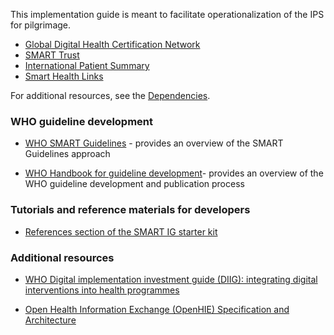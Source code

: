 This implementation guide is meant to facilitate operationalization of the IPS for pilgrimage.

- [Global Digital Health Certification Network](https://www.who.int/initiatives/global-digital-health-certification-network)
- [SMART Trust](https://smart.who.int/smart-trust)
- [International Patient Summary](https://build.fhir.org/ig/HL7/fhir-ips/)
- [Smart Health Links](https://docs.smarthealthit.org/smart-health-links/)


For additional resources, see the <a href="dependencies.html">Dependencies</a>.

### WHO guideline development
    
-   [WHO SMART Guidelines](https://www.who.int/teams/digital-health-and-innovation/smart-guidelines) - provides an overview of the SMART Guidelines approach

-   [WHO Handbook for guideline development](https://www.who.int/publications/i/item/9789241548960)- provides an overview of the WHO guideline development and publication process

### Tutorials and reference materials for developers
- [References section of the SMART IG starter kit](https://worldhealthorganization.github.io/smart-ig-starter-kit/references.html#2)

### Additional resources
-   [WHO Digital implementation investment guide (DIIG): integrating digital interventions into health programmes](https://www.who.int/publications/i/item/9789240010567)

-   [Open Health Information Exchange (OpenHIE) Specification and Architecture](https://guides.ohie.org/arch-spec/architecture-specification/overview-of-the-architecture)
